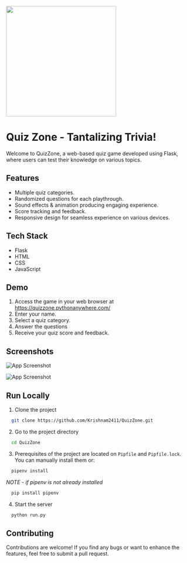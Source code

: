 
<img src = "https://user-images.githubusercontent.com/124492864/260278768-1542f10f-f836-4155-b9f7-53743ec17d80.png" width="300px">
<h1>Quiz Zone - Tantalizing Trivia!</h1>

Welcome to QuizZone, a web-based quiz game developed using Flask, where users can test their knowledge on various topics.


## Features

- Multiple quiz categories.
- Randomized questions for each playthrough.
- Sound effects & animation producing engaging experience.
- Score tracking and feedback.
- Responsive design for seamless experience on various devices.
## Tech Stack

- Flask
- HTML
- CSS
- JavaScript


## Demo
1. Access the game in your web browser at https://quizzone.pythonanywhere.com/
2. Enter your name.
3. Select a quiz category.
4. Answer the questions
5. Receive your quiz score and feedback.


## Screenshots


![App Screenshot](https://via.placeholder.com/468x300?text=App+Screenshot+Here)

![App Screenshot](https://via.placeholder.com/468x300?text=App+Screenshot+Here)

## Run Locally
1. Clone the project

```bash
  git clone https://github.com/Krishnam2411/QuizZone.git
```

2. Go to the project directory

```bash
  cd QuizZone
```

3. Prerequisites of the project are located on `Pipfile` and `Pipfile.lock`. You can manually install them or:

```bash
  pipenv install
```
*NOTE* - _if pipenv is not already installed_
```bash
  pip install pipenv
```

4. Start the server

```bash
  python run.py
```


## Contributing

Contributions are welcome! If you find any bugs or want to enhance the features, feel free to submit a pull request.

